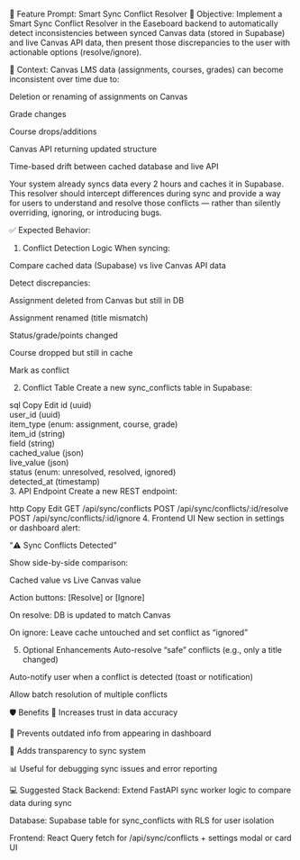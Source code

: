 🧠 Feature Prompt: Smart Sync Conflict Resolver
🎯 Objective:
Implement a Smart Sync Conflict Resolver in the Easeboard backend to automatically detect inconsistencies between synced Canvas data (stored in Supabase) and live Canvas API data, then present those discrepancies to the user with actionable options (resolve/ignore).

🧩 Context:
Canvas LMS data (assignments, courses, grades) can become inconsistent over time due to:

Deletion or renaming of assignments on Canvas

Grade changes

Course drops/additions

Canvas API returning updated structure

Time-based drift between cached database and live API

Your system already syncs data every 2 hours and caches it in Supabase. This resolver should intercept differences during sync and provide a way for users to understand and resolve those conflicts — rather than silently overriding, ignoring, or introducing bugs.

✅ Expected Behavior:
1. Conflict Detection Logic
When syncing:

Compare cached data (Supabase) vs live Canvas API data

Detect discrepancies:

Assignment deleted from Canvas but still in DB

Assignment renamed (title mismatch)

Status/grade/points changed

Course dropped but still in cache

Mark as conflict

2. Conflict Table
Create a new sync_conflicts table in Supabase:

sql
Copy
Edit
id (uuid)  
user_id (uuid)  
item_type (enum: assignment, course, grade)  
item_id (string)  
field (string)  
cached_value (json)  
live_value (json)  
status (enum: unresolved, resolved, ignored)  
detected_at (timestamp)  
3. API Endpoint
Create a new REST endpoint:

http
Copy
Edit
GET /api/sync/conflicts
POST /api/sync/conflicts/:id/resolve
POST /api/sync/conflicts/:id/ignore
4. Frontend UI
New section in settings or dashboard alert:

“⚠️ Sync Conflicts Detected”

Show side-by-side comparison:

Cached value vs Live Canvas value

Action buttons: [Resolve] or [Ignore]

On resolve: DB is updated to match Canvas

On ignore: Leave cache untouched and set conflict as “ignored”

5. Optional Enhancements
Auto-resolve “safe” conflicts (e.g., only a title changed)

Auto-notify user when a conflict is detected (toast or notification)

Allow batch resolution of multiple conflicts

🛡️ Benefits
🔐 Increases trust in data accuracy

🔁 Prevents outdated info from appearing in dashboard

🧠 Adds transparency to sync system

📊 Useful for debugging sync issues and error reporting

💻 Suggested Stack
Backend: Extend FastAPI sync worker logic to compare data during sync

Database: Supabase table for sync_conflicts with RLS for user isolation

Frontend: React Query fetch for /api/sync/conflicts + settings modal or card UI